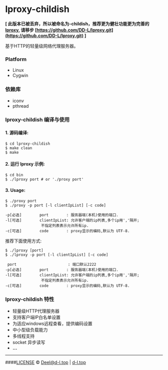 # lproxy-childish

**[ 此版本已被丢弃，所以被命名为-childish，推荐更为健壮功能更为完善的 [lproxy](https://github.com/DD-L/lproxy.git), 请移步 [https://github.com/DD-L/lproxy.git](https://github.com/DD-L/lproxy.git) ]**

基于HTTP的轻量级网络代理服务器。

### Platform

* Linux
* Cygwin

### 依赖库

* iconv
* pthread


### lproxy-childish 编译与使用

#### 1. 源码编译:

```shell
$ cd lproxy-childish
$ make clean
$ make
```

#### 2. 运行 lproxy 示例:

```shell
$ cd bin
$ ./lproxy port # or './proxy port' 
```

#### 3. Usage:

```shell
$ ./proxy port
$ ./proxy -p port [-l clientIpList] [-c code]

-p[必选]        port        : 服务器端(本机)使用的端口.
-l[可选]        clientIpList: 允许客户端的ip列表,多个ip用','隔开;
                不指定列表表示允许所有ip.
-c[可选]        code        : proxy显示的编码,默认为 UTF-8.
```

推荐下面使用方式:

```shell
$ ./lproxy [port]
$ ./lproxy -p port [-l clientIpList] [-c code]

 port                       : 端口默认2222 
-p[必选]        port        : 服务器端(本机)使用的端口.
-l[可选]        clientIpList: 允许客户端的ip列表,多个ip用','隔开;
                不指定列表表示允许所有ip.
-c[可选]        code        : proxy显示的编码,默认为 UTF-8.
```


### lproxy-childish 特性

* 轻量级HTTP代理服务器
* 支持客户端IP白名单设置
* 为适应windows远程查看，提供编码设置
* 中小型级负载能力
* 多线程支持
* socket 异步读写
* **...**

---------------------------------------------------------

####[LICENSE](./LICENSE)
&copy; Deel@d-l.top | [d-l.top](http://d-l.top)
